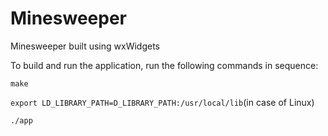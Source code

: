 # Minesweeper

Minesweeper built using wxWidgets


To build and run the application, run the following commands in sequence:

```make```

```export LD_LIBRARY_PATH=D_LIBRARY_PATH:/usr/local/lib```(in case of Linux)

```./app``` 

